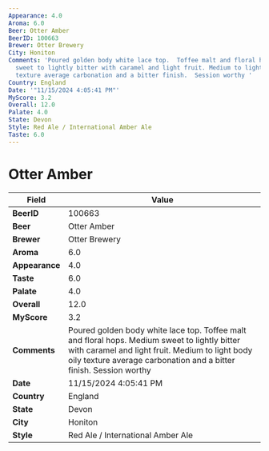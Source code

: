 ```yaml
---
Appearance: 4.0
Aroma: 6.0
Beer: Otter Amber
BeerID: 100663
Brewer: Otter Brewery
City: Honiton
Comments: 'Poured golden body white lace top.  Toffee malt and floral hops.  Medium
  sweet to lightly bitter with caramel and light fruit. Medium to light body oily
  texture average carbonation and a bitter finish.  Session worthy '
Country: England
Date: '"11/15/2024 4:05:41 PM"'
MyScore: 3.2
Overall: 12.0
Palate: 4.0
State: Devon
Style: Red Ale / International Amber Ale
Taste: 6.0
---
```


# Otter Amber

| Field         | Value |
|---------------|-------|
| **BeerID** | 100663 |
| **Beer** | Otter Amber |
| **Brewer** | Otter Brewery |
| **Aroma** | 6.0 |
| **Appearance** | 4.0 |
| **Taste** | 6.0 |
| **Palate** | 4.0 |
| **Overall** | 12.0 |
| **MyScore** | 3.2 |
| **Comments** | Poured golden body white lace top.  Toffee malt and floral hops.  Medium sweet to lightly bitter with caramel and light fruit. Medium to light body oily texture average carbonation and a bitter finish.  Session worthy  |
| **Date** | 11/15/2024 4:05:41 PM |
| **Country** | England |
| **State** | Devon |
| **City** | Honiton |
| **Style** | Red Ale / International Amber Ale |
